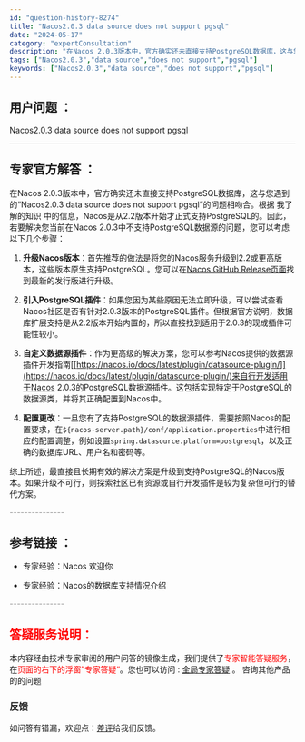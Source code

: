 ```yaml
---
id: "question-history-8274"
title: "Nacos2.0.3 data source does not support pgsql"
date: "2024-05-17"
category: "expertConsultation"
description: "在Nacos 2.0.3版本中，官方确实还未直接支持PostgreSQL数据库，这与您遇到的“Nacos2.0.3 data source does not support pgsql”的问题相吻合。根据 我了解的知识 中的信息，Nacos是从2.2版本开始才正式支持PostgreSQL的。因此，若"
tags: ["Nacos2.0.3","data source","does not support","pgsql"]
keywords: ["Nacos2.0.3","data source","does not support","pgsql"]
---
```


## 用户问题 ： 
 Nacos2.0.3 data source does not support pgsql  

---------------
## 专家官方解答 ：

在Nacos 2.0.3版本中，官方确实还未直接支持PostgreSQL数据库，这与您遇到的“Nacos2.0.3 data source does not support pgsql”的问题相吻合。根据 我了解的知识 中的信息，Nacos是从2.2版本开始才正式支持PostgreSQL的。因此，若要解决您当前在Nacos 2.0.3中不支持PostgreSQL数据源的问题，您可以考虑以下几个步骤：

1. **升级Nacos版本**：首先推荐的做法是将您的Nacos服务升级到2.2或更高版本，这些版本原生支持PostgreSQL。您可以在[Nacos GitHub Release页面](https://github.com/alibaba/nacos/releases)找到最新的发行版进行升级。

2. **引入PostgreSQL插件**：如果您因为某些原因无法立即升级，可以尝试查看Nacos社区是否有针对2.0.3版本的PostgreSQL插件。但根据官方说明，数据库扩展支持是从2.2版本开始内置的，所以直接找到适用于2.0.3的现成插件可能性较小。

3. **自定义数据源插件**：作为更高级的解决方案，您可以参考Nacos提供的数据源插件开发指南[[https://nacos.io/docs/latest/plugin/datasource-plugin/]](https://nacos.io/docs/latest/plugin/datasource-plugin/)来自行开发适用于Nacos 2.0.3的PostgreSQL数据源插件。这包括实现特定于PostgreSQL的数据源类，并将其正确配置到Nacos中。

4. **配置更改**：一旦您有了支持PostgreSQL的数据源插件，需要按照Nacos的配置要求，在`${nacos-server.path}/conf/application.properties`中进行相应的配置调整，例如设置`spring.datasource.platform=postgresql`，以及正确的数据库URL、用户名和密码等。

综上所述，最直接且长期有效的解决方案是升级到支持PostgreSQL的Nacos版本。如果升级不可行，则探索社区已有资源或自行开发插件是较为复杂但可行的替代方案。


<font color="#949494">---------------</font> 


## 参考链接 ：

* 专家经验：Nacos 欢迎你 
 
 * 专家经验：Nacos的数据库支持情况介绍 


 <font color="#949494">---------------</font> 
 


## <font color="#FF0000">答疑服务说明：</font> 

本内容经由技术专家审阅的用户问答的镜像生成，我们提供了<font color="#FF0000">专家智能答疑服务</font>，在<font color="#FF0000">页面的右下的浮窗”专家答疑“</font>。您也可以访问 : [全局专家答疑](https://answer.opensource.alibaba.com/docs/intro) 。 咨询其他产品的的问题

### 反馈
如问答有错漏，欢迎点：[差评](https://ai.nacos.io/user/feedbackByEnhancerGradePOJOID?enhancerGradePOJOId=13620)给我们反馈。
